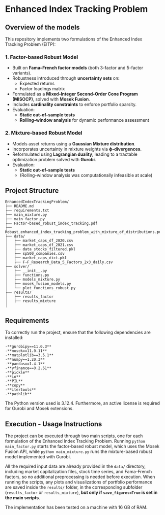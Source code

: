 # Enhanced Index Tracking Problem



## Overview of the models
This repository implements two formulations of the Enhanced Index Tracking Problem (EITP):

### 1. Factor-based Robust Model
- Built on **Fama–French factor models** (both 3-factor and 5-factor variants).  
- Robustness introduced through **uncertainty sets** on:  
  - Expected returns  
  - Factor loadings matrix  
- Formulated as a **Mixed-Integer Second-Order Cone Program (MISOCP)**, solved with **Mosek Fusion**.  
- Includes **cardinality constraints** to enforce portfolio sparsity.  
- Evaluation:  
  - **Static out-of-sample tests**  
  - **Rolling-window analysis** for dynamic performance assessment  

### 2. Mixture-based Robust Model
- Models asset returns using a **Gaussian Mixture distribution**.  
- Incorporates uncertainty in mixture weights via **ϕ-divergences**.  
- Reformulated using **Lagrangian duality**, leading to a tractable optimization problem solved with **Gurobi**.  
- Evaluation:  
  - **Static out-of-sample tests**  
  - (Rolling-window analysis was computationally infeasible at scale)  

## Project Structure
```plaintext
EnhancedIndexTrackingProblem/
├── README.md                          
├── requirements.txt                    
├── main_mixture.py
├── main_factor.py                            
├── Factor-based_robust_index_tracking.pdf
├── Robust_enhanced_index_tracking_problem_with_mixture_of_distributions.pdf
├── data/                                
│   ├── market_caps_df_2020.csv           
│   ├── market_caps_df_2021.csv          
│   ├── data_stocks_filtered.pkl         
│   ├── sp500_companies.csv              
│   ├── market_caps_dict.pkl
│   ├── F-F_Research_Data_5_Factors_2x3_daily.csv        
├── solver/                              
│   ├── __init__.py                      
│   ├── functions.py   
│   ├── models_mixture.py
│   ├── mosek_fusion_models.py         
│   └── plot_functions_robust.py                
├── results/                              
│   ├── results_factor
│   ├── results_mixture  
│
```
## Requirements
To correctly run the project, ensure that the following dependencies are installed:
```plaintext
-**gurobipy==11.0.3**
-**mosek==11.0.11**
-**matplotlib==3.5.1**
-**numpy==1.20.3**
-**pandas==1.4.1**
-**yfinance==0.2.51**
-**pickle**
-**io**
-**PIL**
-**copy**
-**itertools**
-**pathlib**
```
The Python version used is 3.12.4. Furthermore, an active license is required for Gurobi and Mosek extensions.

## Execution - Usage Instructions

The project can be executed through two main scripts, one for each formulation of the Enhanced Index Tracking Problem. Running `python main_factor.py` starts the factor-based robust model, which uses the Mosek Fusion API, while `python main_mixture.py` runs the mixture-based robust model implemented with Gurobi.  

All the required input data are already provided in the `data/` directory, including market capitalization files, stock time series, and Fama–French factors, so no additional preprocessing is needed before execution. When running the scripts, any plots and visualizations of portfolio performance are saved inside the `results/` folder, in the corresponding subfolder (`results_factor` or `results_mixture`), **but only if `save_figures=True` is set in the main scripts**.

The implementation has been tested on a machine with 16 GB of RAM.
